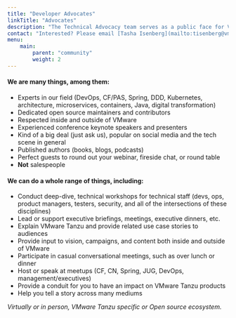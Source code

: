 ```yaml
---
title: "Developer Advocates"
linkTitle: "Advocates"
description: "The Technical Advocacy team serves as a public face for VMware Tanzu. We are respected experts in the IT community, speak frequently, create relevant content, and offer  feedback for our customers, developers, ops people, etc. on the topics of: developers, operators, open source, and digital transformation."
contact: "Interested? Please email [Tasha Isenberg](mailto:tisenberg@vmware.com) with your event date, location, topic, and type of interaction (workshop, exec briefing, internal customer event, etc.)."
menu:
    main:
        parent: "community"
        weight: 2
---
```


#### We are many things, among them: 

- Experts in our field (DevOps, CF/PAS, Spring, DDD, Kubernetes, architecture, microservices, containers, Java, digital transformation)
- Dedicated open source maintainers and contributors
- Respected inside and outside of VMware
- Experienced conference keynote speakers and presenters
- Kind of a big deal (just ask us), popular on social media and the tech scene in general
- Published authors (books, blogs, podcasts)
- Perfect guests to round out your webinar, fireside chat, or round table
- **Not** salespeople

<!--split-->

#### We can do a whole range of things, including: 

- Conduct deep-dive, technical workshops for technical staff (devs, ops, product managers, testers, security, and all of the intersections of these disciplines)
- Lead or support executive briefings, meetings, executive dinners, etc.
- Explain VMware Tanzu and provide related use case stories to audiences
- Provide input to vision, campaigns, and content both inside and outside of VMware
- Participate in casual conversational meetings, such as over lunch or dinner
- Host or speak at meetups (CF, CN, Spring, JUG, DevOps, management/executives)
- Provide a conduit for you to have an impact on VMware Tanzu products
- Help you tell a story across many mediums

_Virtually or in person, VMware Tanzu specific or Open source ecosystem._ 